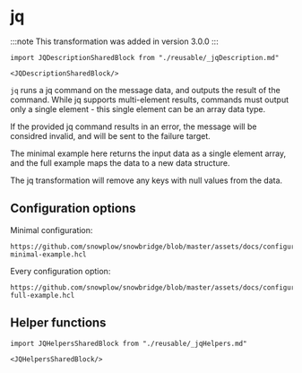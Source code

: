 # jq

:::note
This transformation was added in version 3.0.0
:::

```mdx-code-block
import JQDescriptionSharedBlock from "./reusable/_jqDescription.md"

<JQDescriptionSharedBlock/>
```

`jq` runs a jq command on the message data, and outputs the result of the command. While jq supports multi-element results, commands must output only a single element - this single element can be an array data type.

If the provided jq command results in an error, the message will be considred invalid, and will be sent to the failure target.

The minimal example here returns the input data as a single element array, and the full example maps the data to a new data structure.

The jq transformation will remove any keys with null values from the data.

## Configuration options

Minimal configuration:

```hcl reference
https://github.com/snowplow/snowbridge/blob/master/assets/docs/configuration/transformations/builtin/jq-minimal-example.hcl
```

Every configuration option:

```hcl reference
https://github.com/snowplow/snowbridge/blob/master/assets/docs/configuration/transformations/builtin/jq-full-example.hcl
```

## Helper functions

```mdx-code-block
import JQHelpersSharedBlock from "./reusable/_jqHelpers.md"

<JQHelpersSharedBlock/>
```